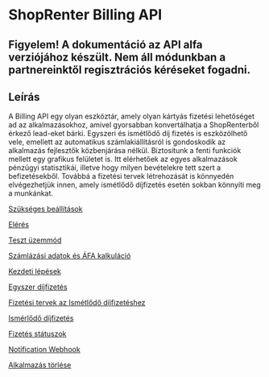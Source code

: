 # ShopRenter Billing API

## Figyelem! A dokumentáció az API alfa verziójához készült. Nem áll módunkban a partnereinktől regisztrációs kéréseket fogadni.

## Leírás

A Billing API egy olyan eszköztár, amely olyan kártyás fizetési lehetőséget ad az alkalmazásokhoz, 
amivel gyorsabban konvertálhatja a ShopRenterből érkező lead-eket bárki. Egyszeri és ismétlődő díj
fizetés is eszközölhető vele, emellett az automatikus számlakiállításról is gondoskodik az alkalmazás
fejlesztők közbenjárása nélkül. Biztosítunk a fenti funkciók mellett egy grafikus felületet is.
Itt elérhetőek az egyes alkalmazások pénzügyi statisztikái, illetve hogy milyen bevételekre 
tett szert a befizetésekből. Továbbá a fizetési tervek létrehozását is könnyedén elvégezhetjük
innen, amely ismétlődő díjfizetés esetén sokban könnyíti meg a munkánkat.

[Szükséges beállítások](./docs/settings.md)

[Elérés](./docs/accessing.md)

[Teszt üzemmód](./docs/test.md)

[Számlázási adatok és ÁFA kalkuláció](./docs/price_calc.md)

[Kezdeti lépések](./docs/first_steps.md)

[Egyszer díjfizetés](./docs/one_time_charge.md)

[Fizetési tervek az Ismétlődő díjfizetéshez](./docs/plan.md)

[Ismérlődő díjfizetés](./docs/recurring_charge.md)

[Fizetés státuszok](./docs/statuses.md)

[Notification Webhook](./docs/notifications.md)

[Alkalmazás törlése](./docs/uninstall.md)